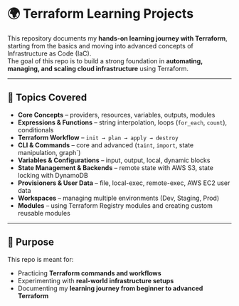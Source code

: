# 🌍 Terraform Learning Projects  

This repository documents my **hands-on learning journey with Terraform**, starting from the basics and moving into advanced concepts of Infrastructure as Code (IaC).  
The goal of this repo is to build a strong foundation in **automating, managing, and scaling cloud infrastructure** using Terraform.  

---

## 📌 Topics Covered  

- **Core Concepts** – providers, resources, variables, outputs, modules  
- **Expressions & Functions** – string interpolation, loops (`for_each`, `count`), conditionals  
- **Terraform Workflow** – `init → plan → apply → destroy`  
- **CLI & Commands** – core and advanced (`taint`, `import`, state manipulation, graph`)  
- **Variables & Configurations** – input, output, local, dynamic blocks  
- **State Management & Backends** – remote state with AWS S3, state locking with DynamoDB  
- **Provisioners & User Data** – file, local-exec, remote-exec, AWS EC2 user data  
- **Workspaces** – managing multiple environments (Dev, Staging, Prod)  
- **Modules** – using Terraform Registry modules and creating custom reusable modules  

---

## 🎯 Purpose  

This repo is meant for:  
- Practicing **Terraform commands and workflows**  
- Experimenting with **real-world infrastructure setups**  
- Documenting my **learning journey from beginner to advanced Terraform**  
